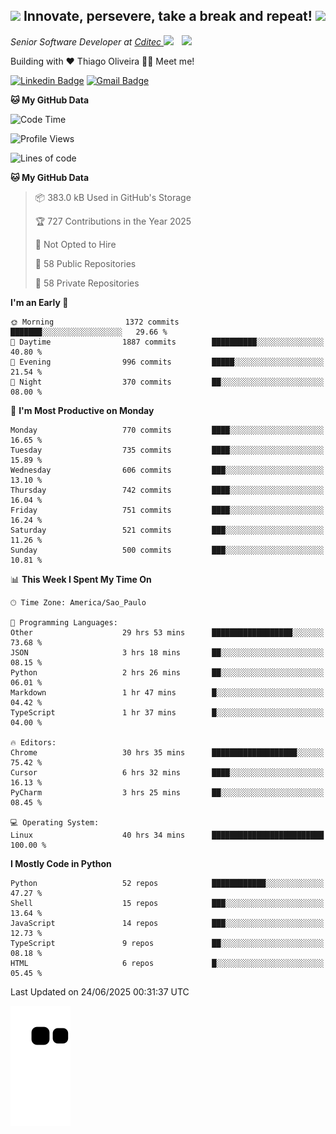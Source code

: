 <h2><img src="https://emojis.slackmojis.com/emojis/images/1531849430/4246/blob-sunglasses.gif?1531849430" width="30"/> Innovate, persevere, take a break and repeat! <img src="https://media.giphy.com/media/12oufCB0MyZ1Go/giphy.gif" width="50"></h2>
<img align='right' src="https://media.giphy.com/media/M9gbBd9nbDrOTu1Mqx/giphy.gif" width="230">
<p><em>Senior Software Developer at <a href="https://www.cditec.com.br/">Cditec
</a><img src="https://media.giphy.com/media/WUlplcMpOCEmTGBtBW/giphy.gif" width="30"> 
</em></p>



Building with ❤️ Thiago Oliveira 👋🏽 Meet me!

[![Linkedin Badge](https://img.shields.io/badge/-Thiago-blue?style=flat-square&logo=Linkedin&logoColor=white&link=https://www.linkedin.com/in/tgmarinho/)](https://www.linkedin.com/in/thiagoceconelo/) 
[![Gmail Badge](https://img.shields.io/badge/-thiceconelo@gmail.com-c14438?style=flat-square&logo=Gmail&logoColor=white&link=mailto:thiceconelo@gmail.com)](mailto:thiceconelo@gmail.com)

</em></p>

<!-- <span style="height ">
![Anurag's GitHub stats](https://github-readme-stats.vercel.app/api?username=arthurspk&show_icons=true&theme=tokyonight)
</span> -->

**🐱 My GitHub Data** 
<!--START_SECTION:waka-->
![Code Time](http://img.shields.io/badge/Code%20Time-3%2C287%20hrs%2054%20mins-blue)

![Profile Views](http://img.shields.io/badge/Profile%20Views-0-blue)

![Lines of code](https://img.shields.io/badge/From%20Hello%20World%20I%27ve%20Written-8.7%20million%20lines%20of%20code-blue)

**🐱 My GitHub Data** 

> 📦 383.0 kB Used in GitHub's Storage 
 > 
> 🏆 727 Contributions in the Year 2025
 > 
> 🚫 Not Opted to Hire
 > 
> 📜 58 Public Repositories 
 > 
> 🔑 58 Private Repositories 
 > 
**I'm an Early 🐤** 

```text
🌞 Morning                1372 commits        ███████░░░░░░░░░░░░░░░░░░   29.66 % 
🌆 Daytime                1887 commits        ██████████░░░░░░░░░░░░░░░   40.80 % 
🌃 Evening                996 commits         █████░░░░░░░░░░░░░░░░░░░░   21.54 % 
🌙 Night                  370 commits         ██░░░░░░░░░░░░░░░░░░░░░░░   08.00 % 
```
📅 **I'm Most Productive on Monday** 

```text
Monday                   770 commits         ████░░░░░░░░░░░░░░░░░░░░░   16.65 % 
Tuesday                  735 commits         ████░░░░░░░░░░░░░░░░░░░░░   15.89 % 
Wednesday                606 commits         ███░░░░░░░░░░░░░░░░░░░░░░   13.10 % 
Thursday                 742 commits         ████░░░░░░░░░░░░░░░░░░░░░   16.04 % 
Friday                   751 commits         ████░░░░░░░░░░░░░░░░░░░░░   16.24 % 
Saturday                 521 commits         ███░░░░░░░░░░░░░░░░░░░░░░   11.26 % 
Sunday                   500 commits         ███░░░░░░░░░░░░░░░░░░░░░░   10.81 % 
```


📊 **This Week I Spent My Time On** 

```text
🕑︎ Time Zone: America/Sao_Paulo

💬 Programming Languages: 
Other                    29 hrs 53 mins      ██████████████████░░░░░░░   73.68 % 
JSON                     3 hrs 18 mins       ██░░░░░░░░░░░░░░░░░░░░░░░   08.15 % 
Python                   2 hrs 26 mins       ██░░░░░░░░░░░░░░░░░░░░░░░   06.01 % 
Markdown                 1 hr 47 mins        █░░░░░░░░░░░░░░░░░░░░░░░░   04.42 % 
TypeScript               1 hr 37 mins        █░░░░░░░░░░░░░░░░░░░░░░░░   04.00 % 

🔥 Editors: 
Chrome                   30 hrs 35 mins      ███████████████████░░░░░░   75.42 % 
Cursor                   6 hrs 32 mins       ████░░░░░░░░░░░░░░░░░░░░░   16.13 % 
PyCharm                  3 hrs 25 mins       ██░░░░░░░░░░░░░░░░░░░░░░░   08.45 % 

💻 Operating System: 
Linux                    40 hrs 34 mins      █████████████████████████   100.00 % 
```

**I Mostly Code in Python** 

```text
Python                   52 repos            ████████████░░░░░░░░░░░░░   47.27 % 
Shell                    15 repos            ███░░░░░░░░░░░░░░░░░░░░░░   13.64 % 
JavaScript               14 repos            ███░░░░░░░░░░░░░░░░░░░░░░   12.73 % 
TypeScript               9 repos             ██░░░░░░░░░░░░░░░░░░░░░░░   08.18 % 
HTML                     6 repos             █░░░░░░░░░░░░░░░░░░░░░░░░   05.45 % 
```




 Last Updated on 24/06/2025 00:31:37 UTC
<!--END_SECTION:waka-->

![Snake animation](https://github.com/rafaballerini/rafaballerini/blob/output/github-contribution-grid-snake.svg)


<!---
ceconelo/ceconelo is a ✨ special ✨ repository because its `README.md` (this file) appears on your GitHub profile.
You can click the Preview link to take a look at your changes.
--->
